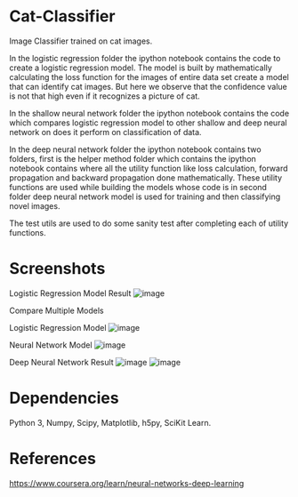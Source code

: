 # Cat-Classifier
Image Classifier trained on cat images.

In the logistic regression folder the ipython notebook contains the code to create a logistic regression model. The model is built by mathematically calculating the loss function for the images of entire data set create a model that can identify cat images. But here we observe that the confidence value is not that high even if it recognizes a picture of cat.

In the shallow neural network folder the ipython notebook contains the code which compares logistic regression model to other shallow and deep neural network on does it perform on classification of data.

In the deep neural network folder the ipython notebook contains two folders, first is the helper method folder which contains the ipython notebook contains where all the utility function like loss calculation, forward propagation and backward propagation done mathematically. These utility functions are used while building the models whose code is in second folder deep neural network model is used for training and then classifying novel images.

The test utils are used to do some sanity test after completing each of utility functions.

# Screenshots

Logistic Regression Model Result
![image](https://user-images.githubusercontent.com/16362957/53358289-e9dba480-3955-11e9-9060-ded566ca7d25.png)

Compare Multiple Models

Logistic Regression Model
![image](https://user-images.githubusercontent.com/16362957/53358398-36bf7b00-3956-11e9-8561-a61431e213cf.png)

Neural Network Model
![image](https://user-images.githubusercontent.com/16362957/53358467-75553580-3956-11e9-8e92-c3ee2b2f45ac.png)

Deep Neural Network Result
![image](https://user-images.githubusercontent.com/16362957/53358587-c402cf80-3956-11e9-88be-5f12a1d1818e.png)
![image](https://user-images.githubusercontent.com/16362957/53358612-d11fbe80-3956-11e9-8e7a-401e72fed58a.png)

# Dependencies
Python 3,
Numpy,
Scipy,
Matplotlib,
h5py,
SciKit Learn.

# References
https://www.coursera.org/learn/neural-networks-deep-learning

